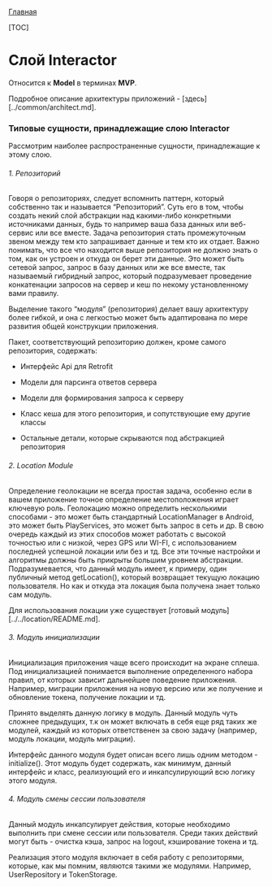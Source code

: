 
[Главная](../main.md)

[TOC]

# Слой Interactor

Относится к **Model** в терминах **MVP**.

Подробное описание архитектуры приложений - [здесь][../common/architect.md].

### Типовые сущности, принадлежащие слою Interactor

Рассмотрим наиболее распространенные сущности, принадлежащие к этому слою.

###### 1. Репозиторий

Говоря о репозиториях, следует вспомнить паттерн, который собственно
так и называется “Репозиторий”. Суть его в том, чтобы создать некий слой
абстракции над какими-либо конкретными источниками данных, будь то например
ваша база данных или веб-сервис или все вместе. Задача репозитория стать
промежуточным звеном между тем кто запрашивает данные и тем кто их отдает.
Важно понимать, что все что находится выше репозитория не должно знать о том,
как он устроен и откуда он берет эти данные. Это может быть сетевой запрос,
запрос в базу данных или же все вместе, так называемый гибридный запрос,
который подразумевает проведение конкатенации запросов на сервер и кеш по
некому установленному вами правилу.

Выделение такого “модуля” (репозитория) делает вашу архитектуру более гибкой,
и она с легкостью может быть адаптирована по мере развития общей конструкции
приложения.

Пакет, соответствующий репозиторию должен, кроме самого репозитория,
содержать:

- Интерфейс Api для Retrofit

- Модели для парсинга ответов сервера

- Модели для формирования запроса к серверу

- Класс кеша для этого репозитория, и сопутствующие ему другие классы

- Остальные детали, которые скрываются под абстракцией репозитория

###### 2. Location Module

Определение геолокации не всегда простая задача, особенно если в вашем
приложение точное определение местоположения играет ключевую роль.
Геолокацию можно определить несколькими способами - это может быть
стандартный LocationManager в Android, это может быть PlayServices, это
может быть запрос в сеть и др. В свою очередь каждый из этих способов может
работать с высокой точностью или с низкой, через GPS или WI-FI, с использованием
последней успешной локации или без и тд. Все эти точные настройки и алгоритмы
должны быть прикрыты большим уровнем абстракции. Подразумевается, что данный
модуль имеет, к примеру, один публичный метод getLocation(), который возвращает
текущую локацию пользователя. Но как и откуда эта локация была получена знает
только сам модуль.

Для использования локации уже существует [готовый модуль][../../location/README.md].

###### 3. Модуль инициализации

Инициализация приложения чаще всего происходит на экране сплеша.
Под инициализацией понимается выполнение определенного набора правил, от
которых зависит дальнейшее поведение приложения. Например, миграции приложения
на новую версию или же получение и обновление токена, получение локации и тд.

Принято выделять данную логику в модуль. Данный модуль чуть сложнее предыдущих,
т.к он может включать в себя еще ряд таких же модулей, каждый из которых
ответственен за свою задачу (например, модуль локации, модуль миграции).

Интерфейс данного модуля будет описан всего лишь одним методом - initialize().
Этот модуль будет содержать, как минимум, данный интерфейс и класс,
реализующий его и инкапсулирующий всю логику этого модуля.

###### 4. Модуль смены сессии пользователя

Данный модуль инкапсулирует действия, которые необходимо выполнить при
смене сессии или пользователя. Среди таких действий могут быть - очистка
кэша, запрос на logout, кэширование токена и тд.

Реализация этого модуля включает в себя работу с репозиторями, которые,
как мы помним, являются такими же модулями. Например, UserRepository и TokenStorage.
